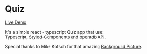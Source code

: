 # Quiz

<a href="https://react-typescript-quiz-366539.netlify.app/">Live Demo</a>

It's a simple react - typescript Quiz app that use: <br/>
Typescript, Styled-Components and <a href="https://opentdb.com/">opentdb API</a>.

Special thanks to Mike Kotsch for that amazing <a href="https://unsplash.com/photos/xAgvgQpYsf4"> Background Picture</a>.


 
